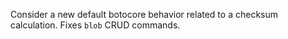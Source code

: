 Consider a new default botocore behavior related to a checksum calculation. Fixes `blob` CRUD commands.